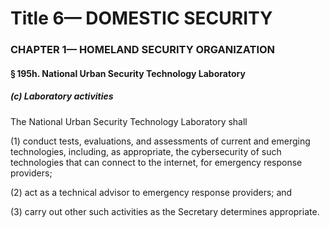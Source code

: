 
# Title 6— DOMESTIC SECURITY
### CHAPTER 1— HOMELAND SECURITY ORGANIZATION
#### § 195h. National Urban Security Technology Laboratory
##### (c) Laboratory activities

The National Urban Security Technology Laboratory shall

(1) conduct tests, evaluations, and assessments of current and emerging technologies, including, as appropriate, the cybersecurity of such technologies that can connect to the internet, for emergency response providers;

(2) act as a technical advisor to emergency response providers; and

(3) carry out other such activities as the Secretary determines appropriate.
